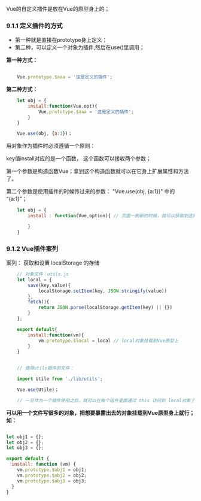 Vue的自定义插件是放在Vue的原型身上的；

### 9.1.1 定义插件的方式
+ 第一种就是直接在prototype身上定义；
+ 第二种，可以定义一个对象为插件,然后在use()里调用；

**第一种方式：**

```js
   
    Vue.prototype.$aaa = '这是定义的插件';
```

**第二种方式：**
```js
    let obj = {
        install:function(Vue,opt){
            Vue.prototype.$aaa = '这是定义的插件';
        }
    }

    Vue.use(obj, {a:1})； 
```

用对象作为插件时必须遵循一个原则：

key值install对应的是一个函数， 这个函数可以接收两个参数；

第一个参数是构造函数Vue；拿到这个构造函数就可以在它身上扩展属性和方法了。

第二个参数是使用插件的时候传过来的参数： "Vue.use(obj, {a:1})" 中的 “{a:1}”；

```js
    let obj = {
        install : function(Vue,option){ // 页面一刷新的时候，就可以获取到这两个参数：Vue,option

        }
    }
```


### 9.1.2 Vue插件案列

案列： 获取和设置 localStorage 的存储
    
```js
    // 对象文件：utils.js
    let local = {
        save(key,value){
            localStorage.setItem(key, JSON.stringify(value))
        },
        fetch(){
            return JSON.parse(localStorage.getItem(key) || {})
        }
    };

    export default{ 
        install:function(vm){
            vm.prototype.$local = local // local对象挂载到Vue原型上
        }
    }
   
```

    
```js
    // 使用utils插件的文件：

    import Utile from './lib/utils';

    Vue.use(Utile)；

    // 一旦作为一个插件使用之后，就可以在每个组件里面通过 this 访问到 local对象了
```

**可以用一个文件写很多的对象，把想要暴露出去的对象挂载到Vue原型身上就行；如：**

```js

let obj1 = {};
let obj2 = {};
let obj3 = {};

export default {
  install: function (vm) {
    vm.prototype.$obj1 = obj1;
    vm.prototype.$obj2 = obj2;
    vm.prototype.$obj3 = obj3;
  }
}

```